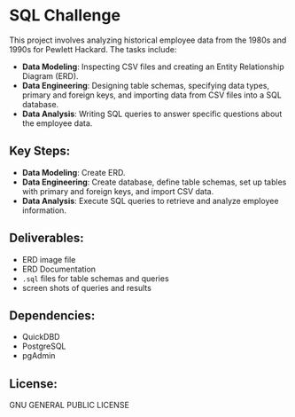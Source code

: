 # SQL Challenge

This project involves analyzing historical employee data from the 1980s and 1990s for Pewlett Hackard. The tasks include:

- **Data Modeling**: Inspecting CSV files and creating an Entity Relationship Diagram (ERD).
- **Data Engineering**: Designing table schemas, specifying data types, primary and foreign keys, and importing data from CSV files into a SQL database.
- **Data Analysis**: Writing SQL queries to answer specific questions about the employee data.

## Key Steps:
- **Data Modeling**: Create ERD.
- **Data Engineering**: Create database, define table schemas, set up tables with primary and foreign keys, and import CSV data.
- **Data Analysis**: Execute SQL queries to retrieve and analyze employee information.

## Deliverables:
- ERD image file
- ERD Documentation
- `.sql` files for table schemas and queries
- screen shots of queries and results

## Dependencies:
- QuickDBD
- PostgreSQL
- pgAdmin

## License:
 GNU GENERAL PUBLIC LICENSE


